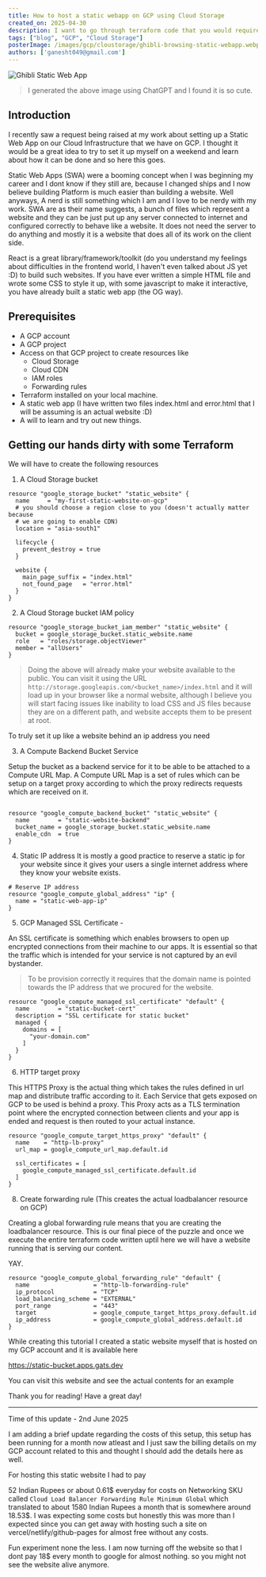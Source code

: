 ```yaml
---
title: How to host a static webapp on GCP using Cloud Storage
created_on: 2025-04-30
description: I want to go through terraform code that you would require to setup a static web app on GCP.
tags: ["blog", "GCP", "Cloud Storage"]
posterImage: /images/gcp/cloustorage/ghibli-browsing-static-webapp.webp
authors: ['ganesht049@gmail.com']
---
```


![Ghibli Static Web App](/images/gcp/cloustorage/ghibli-browsing-static-webapp.png)

> I generated the above image using ChatGPT and I found it is so cute.

## Introduction

I recently saw a request being raised at my work about setting up a Static Web
App on our Cloud Infrastructure that we have on GCP. I thought it would be a
great idea to try to set it up myself on a weekend and learn about how it can
be done and so here this goes.

Static Web Apps (SWA) were a booming concept when I was beginning my career and I dont
know if they still are, because I changed ships and I now believe building Platform
is much easier than building a website. Well anyways, A nerd is still something
which I am and I love to be nerdy with my work. SWA are as their name suggests,
a bunch of files which represent a website and they can be just put up any server
connected to internet and configured correctly to behave like a website. It does
not need the server to do anything and mostly it is a website that does all of its
work on the client side.

React is a great library/framework/toolkit (do you understand my feelings about
difficulties in the frontend world, I haven't even talked about JS yet :D) to
build such websites. If you have ever written a simple HTML file and wrote some
CSS to style it up, with some javascript to make it interactive, you have already
built a static web app (the OG way).

## Prerequisites

- A GCP account
- A GCP project
- Access on that GCP project to create resources like
  - Cloud Storage
  - Cloud CDN
  - IAM roles
  - Forwarding rules
- Terraform installed on your local machine.
- A static web app (I have written two files index.html and error.html that
I will be assuming is an actual website :D)
- A will to learn and try out new things.


## Getting our hands dirty with some Terraform

We will have to create the following resources

1. A Cloud Storage bucket

```hcl
resource "google_storage_bucket" "static_website" {
  name     = "my-first-static-website-on-gcp"
  # you should choose a region close to you (doesn't actually matter because
  # we are going to enable CDN)
  location = "asia-south1"

  lifecycle {
    prevent_destroy = true
  }

  website {
    main_page_suffix = "index.html"
    not_found_page   = "error.html"
  }
}
```

2. A Cloud Storage bucket IAM policy

```hcl
resource "google_storage_bucket_iam_member" "static_website" {
  bucket = google_storage_bucket.static_website.name
  role   = "roles/storage.objectViewer"
  member = "allUsers"
}
```

> Doing the above will already make your website available to the public.
You can visit it using the URL
> `http://storage.googleapis.com/<bucket_name>/index.html` and it will
load up in your browser like a normal website, although I believe you will
start facing issues like inability to load CSS and JS files because they are
on a different path, and website accepts them to be present at root.


To truly set it up like a website behind an ip address you need

3. A Compute Backend Bucket Service

Setup the bucket as a backend service for it to be able to be attached to a
Compute URL Map. A Compute URL Map is a set of rules which can be setup on a
target proxy according to which the proxy redirects requests which are
received on it.

```hcl

resource "google_compute_backend_bucket" "static_website" {
  name        = "static-website-backend"
  bucket_name = google_storage_bucket.static_website.name
  enable_cdn  = true
}
```

4. Static IP address
It is mostly a good practice to reserve a static ip for your website since it
gives your users a single internet address where they know your website exists.
```hcl
# Reserve IP address
resource "google_compute_global_address" "ip" {
  name = "static-web-app-ip"
}
```

5. GCP Managed SSL Certificate -

An SSL certificate is something which enables browsers to open up encrypted
connections from their machine to our apps. It is essential so that the traffic
which is intended for your service is not captured by an evil bystander.

> To be provision correctly it requires that the domain name is pointed towards
the IP address that we procured for the website.

```hcl
resource "google_compute_managed_ssl_certificate" "default" {
  name        = "static-bucket-cert"
  description = "SSL certificate for static bucket"
  managed {
    domains = [
      "your-domain.com"
    ]
  }
}
```

6. HTTP target proxy

This HTTPS Proxy is the actual thing which takes the rules defined in url map
and distribute traffic according to it. Each Service that gets exposed on GCP
to be used is behind a proxy. This Proxy acts as a TLS termination point where
the encrypted connection between clients and your app is ended and request is
then routed to your actual instance.

```hcl
resource "google_compute_target_https_proxy" "default" {
  name    = "http-lb-proxy"
  url_map = google_compute_url_map.default.id

  ssl_certificates = [
    google_compute_managed_ssl_certificate.default.id
  ]
}
```
8. Create forwarding rule (This creates the actual loadbalancer resource on GCP)

Creating a global forwarding rule means that you are creating the loadbalancer
resource. This is our final piece of the puzzle and once we execute the entire terraform
code written uptil here we will have a website running that is serving our content.

YAY.

```hcl
resource "google_compute_global_forwarding_rule" "default" {
  name                  = "http-lb-forwarding-rule"
  ip_protocol           = "TCP"
  load_balancing_scheme = "EXTERNAL"
  port_range            = "443"
  target                = google_compute_target_https_proxy.default.id
  ip_address            = google_compute_global_address.default.id
}
```

While creating this tutorial I created a static website myself
that is hosted on my GCP account and it is available here

https://static-bucket.apps.gats.dev

You can visit this website and see the actual contents for an example

Thank you for reading!
Have a great day!


----

Time of this update - 2nd June 2025

I am adding a brief update regarding the costs of this setup, this setup has been
running for a month now atleast and I just saw the billing details on my GCP account
related to this and thought I should add the details here as well.

For hosting this static website I had to pay

52 Indian Rupees or about 0.61$ everyday for costs on Networking SKU called
`Cloud Load Balancer Forwarding Rule Minimum Global` which translated to about
1580 Indian Rupees a month that is somewhere around 18.53$. I was expecting some
costs but honestly this was more than I expected since you can get away with hosting
such a site on vercel/netlify/github-pages for almost free without any costs.

Fun experiment none the less. I am now turning off the website so that I dont pay
18$ every month to google for almost nothing. so you might not see the website
alive anymore.
